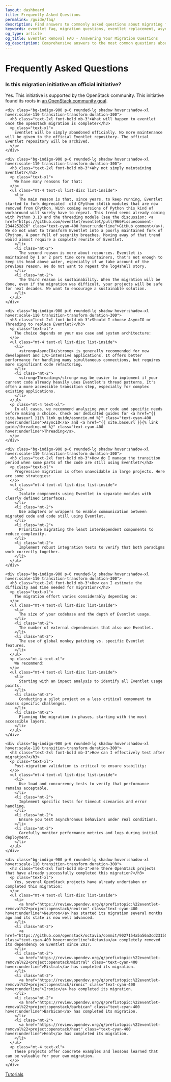 ```yaml
---
layout: dashboard
title: Frequently Asked Questions
permalink: /guide/faq/
description: Find answers to commonly asked questions about migrating from Eventlet, including technical challenges, performance considerations, and practical solutions for specific use cases.
keywords: eventlet faq, migration questions, eventlet replacement, asyncio vs eventlet, threading vs eventlet, eventlet migration problems, transition challenges
og_type: article
og_title: Eventlet Removal FAQ - Answering Your Migration Questions
og_description: Comprehensive answers to the most common questions about migrating away from Eventlet to modern asynchronous alternatives.
---
```


<div>
  <h1 class="text-4xl font-bold mb-6">Frequently Asked Questions</h1>
  
  <div class="space-y-8">
    <div class="bg-indigo-900 p-6 rounded-lg shadow hover:shadow-xl hover:scale-110 transition-transform duration-300">
      <h3 class="text-2xl font-bold mb-3">Is this migration initiative an official initiative?</h3>
      <p class="text-xl">
        Yes. This initiative is supported by the OpenStack community. This initiative found its roots in <a href="https://review.opendev.org/c/openstack/governance/+/902585" class="text-cyan-400 hover:underline">an OpenStack community goal</a>.
      </p>
    </div>
    
    <div class="bg-indigo-900 p-6 rounded-lg shadow hover:shadow-xl hover:scale-110 transition-transform duration-300">
      <h3 class="text-2xl font-bold mb-3">What will happen to eventlet once the openstack migration is complete?</h3>
      <p class="text-xl">
        Eventlet will be simply abandoned officially. No more maintenance will be given to the official Eventlet repository. The official Eventlet repository will be archived.
      </p>
    </div>
    
    <div class="bg-indigo-900 p-6 rounded-lg shadow hover:shadow-xl hover:scale-110 transition-transform duration-300">
      <h3 class="text-2xl font-bold mb-3">Why not simply maintaining Eventlet?</h3>
      <p class="text-xl">
        We have many reasons for that:
      </p>
      <ul class="mt-4 text-xl list-disc list-inside">
        <li>
          The main reason is that, since years, to keep running, Eventlet started to fork deprecated  old CPython stdlib modules that are now removed from CPython. With coming versions of Python this kind of workaround will surely have to repeat. This trend seems already coming with Python 3.13 and the threading module (see the discussion: <a href="https://github.com/eventlet/eventlet/pull/966#issuecomment-2344252826" class="text-cyan-400 hover:underline">GitHub comment</a>). We do not want to transform Eventlet into a poorly maintained fork of CPython. A poor full of security breaches. Moving away of that trend would almost require a complete rewrite of Eventlet.
        </li>
        <li class="mt-2">
          The second reason is more about resources. Eventlet is maintained by 1 or 2 part time core maintainers, that's not enough to keep its head above water, especially if we take account of the previous reason. We do not want to repeat the log4shell story.
        </li>
        <li class="mt-2">
          The third reason is sustainability. When the migration will be done, even if the migration was difficult, your projects will be safe for next decades. We want to encourage a sustainable solution.
        </li>
      </ul>
    </div>
    
    <div class="bg-indigo-900 p-6 rounded-lg shadow hover:shadow-xl hover:scale-110 transition-transform duration-300">
      <h3 class="text-2xl font-bold mb-3">Should I choose AsyncIO or Threading to replace Eventlet?</h3>
      <p class="text-xl">
        The choice depends on your use case and system architecture:
      </p>
      <ul class="mt-4 text-xl list-disc list-inside">
        <li>
          <strong>AsyncIO</strong> is generally recommended for new development and I/O-intensive applications. It offers better performance for handling many simultaneous connections, but requires more significant code refactoring.
        </li>
        <li class="mt-2">
          <strong>Threading</strong> may be easier to implement if your current code already heavily uses Eventlet's thread patterns. It's often a more accessible transition step, especially for complex existing applications.
        </li>
      </ul>
      <p class="mt-4 text-xl">
        In all cases, we recommend analyzing your code and specific needs before making a choice. Check our dedicated guides for <a href="{{ site.baseurl }}{% link guide/asyncio.md %}" class="text-cyan-400 hover:underline">AsyncIO</a> and <a href="{{ site.baseurl }}{% link guide/threading.md %}" class="text-cyan-400 hover:underline">Threading</a>.
      </p>
    </div>
    
    <div class="bg-indigo-900 p-6 rounded-lg shadow hover:shadow-xl hover:scale-110 transition-transform duration-300">
      <h3 class="text-2xl font-bold mb-3">How do I manage the transition period when some parts of the code are still using Eventlet?</h3>
      <p class="text-xl">
        Progressive migration is often unavoidable in large projects. Here are some strategies:
      </p>
      <ul class="mt-4 text-xl list-disc list-inside">
        <li>
          Isolate components using Eventlet in separate modules with clearly defined interfaces.
        </li>
        <li class="mt-2">
          Use adapters or wrappers to enable communication between migrated code and code still using Eventlet.
        </li>
        <li class="mt-2">
          Prioritize migrating the least interdependent components to reduce complexity.
        </li>
        <li class="mt-2">
          Implement robust integration tests to verify that both paradigms work correctly together.
        </li>
      </ul>
    </div>
    
    <div class="bg-indigo-900 p-6 rounded-lg shadow hover:shadow-xl hover:scale-110 transition-transform duration-300">
      <h3 class="text-2xl font-bold mb-3">How can I estimate the difficulty and time needed for migration?</h3>
      <p class="text-xl">
        The migration effort varies considerably depending on:
      </p>
      <ul class="mt-4 text-xl list-disc list-inside">
        <li>
          The size of your codebase and the depth of Eventlet usage.
        </li>
        <li class="mt-2">
          The number of external dependencies that also use Eventlet.
        </li>
        <li class="mt-2">
          The use of global monkey patching vs. specific Eventlet features.
        </li>
      </ul>
      <p class="mt-4 text-xl">
        We recommend:
      </p>
      <ul class="mt-4 text-xl list-disc list-inside">
        <li>
          Starting with an impact analysis to identify all Eventlet usage points.
        </li>
        <li class="mt-2">
          Conducting a pilot project on a less critical component to assess specific challenges.
        </li>
        <li class="mt-2">
          Planning the migration in phases, starting with the most accessible layers.
        </li>
      </ul>
    </div>
    
    <div class="bg-indigo-900 p-6 rounded-lg shadow hover:shadow-xl hover:scale-110 transition-transform duration-300">
      <h3 class="text-2xl font-bold mb-3">How can I effectively test after migration?</h3>
      <p class="text-xl">
        Post-migration validation is critical to ensure stability:
      </p>
      <ul class="mt-4 text-xl list-disc list-inside">
        <li>
          Use load and concurrency tests to verify that performance remains acceptable.
        </li>
        <li class="mt-2">
          Implement specific tests for timeout scenarios and error handling.
        </li>
        <li class="mt-2">
          Ensure you test asynchronous behaviors under real conditions.
        </li>
        <li class="mt-2">
          Carefully monitor performance metrics and logs during initial deployment.
        </li>
      </ul>
    </div>
    
    <div class="bg-indigo-900 p-6 rounded-lg shadow hover:shadow-xl hover:scale-110 transition-transform duration-300">
      <h3 class="text-2xl font-bold mb-3">Are there OpenStack projects that have already successfully completed this migration?</h3>
      <p class="text-xl">
        Yes, several OpenStack projects have already undertaken or completed this migration:
      </p>
      <ul class="mt-4 text-xl list-disc list-inside">
        <li>
          <a href="https://review.opendev.org/q/prefixtopic:%22eventlet-removal%22+project:openstack/neutron" class="text-cyan-400 hover:underline">Neutron</a> has started its migration several months ago and its state is now well advanced.
        </li>
        <li class="mt-2">
          <a href="https://github.com/openstack/octavia/commit/9027154a5a56a3cd23150415c78fe50af2124a2e" class="text-cyan-400 hover:underline">Octavia</a> completely removed its dependency on Eventlet since 2017.
        </li>
        <li class="mt-2">
          <a href="https://review.opendev.org/q/prefixtopic:%22eventlet-removal%22+project:openstack/mistral" class="text-cyan-400 hover:underline">Mistral</a> has completed its migration.
        </li>
        <li class="mt-2">
          <a href="https://review.opendev.org/q/prefixtopic:%22eventlet-removal%22+project:openstack/ironic" class="text-cyan-400 hover:underline">Ironic</a> has completed its migration.
        </li>
        <li class="mt-2">
          <a href="https://review.opendev.org/q/prefixtopic:%22eventlet-removal%22+project:openstack/barbican" class="text-cyan-400 hover:underline">Barbican</a> has completed its migration.
        </li>
        <li class="mt-2">
          <a href="https://review.opendev.org/q/prefixtopic:%22eventlet-removal%22+project:openstack/heat" class="text-cyan-400 hover:underline">Heat</a> has completed its migration.
        </li>
      </ul>
      <p class="mt-4 text-xl">
        These projects offer concrete examples and lessons learned that can be valuable for your own migration.
      </p>
    </div>
  </div>
</div>

<div class="mt-10 flex justify-between">
    <a href="{{ site.baseurl }}{% link guide/tutorials.md %}" class="inline-block bg-gradient-to-r from-yellow-400 to-yellow-600 text-gray-900 font-semibold py-3 px-8 rounded hover:scale-105 transition-transform">
        <i class="fas fa-arrow-left mr-2"></i>Tutorials
    </a>
    <div><!-- No next page --></div>
</div>

